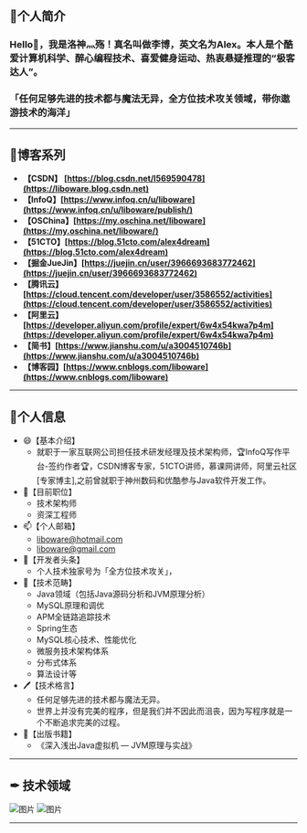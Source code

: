 ## 🤔个人简介

### Hello👋，我是洛神灬殇！真名叫做李博，英文名为Alex。本人是个酷爱计算机科学、醉心编程技术、喜爱健身运动、热衷悬疑推理的“极客达人”。

### 「**任何足够先进的技术都与魔法无异，全方位技术攻关领域，带你遨游技术的海洋**」

---

## 🌱博客系列

+ **【CSDN】 [https://blog.csdn.net/l569590478](https://liboware.blog.csdn.net)**
+ **【InfoQ】[https://www.infoq.cn/u/liboware](https://www.infoq.cn/u/liboware/publish/)**
+ **【OSChina】[https://my.oschina.net/liboware](https://my.oschina.net/liboware/)**
+ **【51CTO】[https://blog.51cto.com/alex4dream](https://blog.51cto.com/alex4dream)**
+ **【掘金JueJin】[https://juejin.cn/user/3966693683772462](https://juejin.cn/user/3966693683772462)**
+ **【腾讯云】[https://cloud.tencent.com/developer/user/3586552/activities](https://cloud.tencent.com/developer/user/3586552/activities)**
+ **【阿里云】[https://developer.aliyun.com/profile/expert/6w4x54kwa7p4m](https://developer.aliyun.com/profile/expert/6w4x54kwa7p4m)**
+ **【简书】[https://www.jianshu.com/u/a3004510746b](https://www.jianshu.com/u/a3004510746b)**
+ **【博客园】[https://www.cnblogs.com/liboware](https://www.cnblogs.com/liboware)**

---

## 🔭个人信息

- 😄【基本介绍】 
  - 就职于一家互联网公司担任技术研发经理及技术架构师，🏆InfoQ写作平台-签约作者🏆，CSDN博客专家，51CTO讲师，慕课网讲师，阿里云社区[专家博主],之前曾就职于神州数码和优酷参与Java软件开发工作。
- 👯【目前职位】
  - 技术架构师
  - 资深工程师
- 📫【个人邮箱】
  - liboware@hotmail.com 
  - liboware@gmail.com 
- 💬【开发者头条】
  - 个人技术独家号为「全方位技术攻关」， 
- 🌱【技术范畴】
  - Java领域（包括Java源码分析和JVM原理分析）
  - MySQL原理和调优
  - APM全链路追踪技术
  - Spring生态
  - MySQL核心技术、性能优化
  - 微服务技术架构体系
  - 分布式体系
  - 算法设计等
- 🖊【技术格言】
  - 任何足够先进的技术都与魔法无异。 
  - 世界上并没有完美的程序，但是我们并不因此而沮丧，因为写程序就是一个不断追求完美的过程。
- 📕【出版书籍】
  - 《深入浅出Java虚拟机 — JVM原理与实战》 

---

## ✒ 技术领域

![图片](https://user-images.githubusercontent.com/18031935/231723783-154bf275-e3af-452f-bf8b-e2efd32373e1.png)
![图片](https://user-images.githubusercontent.com/18031935/232239272-e6d12ae6-66f5-4ef6-96e4-21001dc721cc.png)

---





